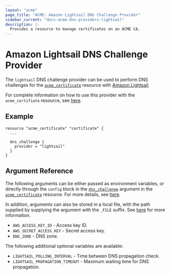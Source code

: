 ```yaml
---
layout: "acme"
page_title: "ACME: Amazon Lightsail DNS Challenge Provider"
sidebar_current: "docs-acme-dns-providers-lightsail"
description: |-
  Provides a resource to manage certificates on an ACME CA.
---
```


# Amazon Lightsail DNS Challenge Provider

The `lightsail` DNS challenge provider can be used to perform DNS challenges for
the [`acme_certificate`][resource-acme-certificate] resource with
[Amazon Lightsail][provider-service-page].

[resource-acme-certificate]: /docs/providers/acme/r/certificate.html
[provider-service-page]: https://aws.amazon.com/lightsail/

For complete information on how to use this provider with the `acme_certifiate`
resource, see [here][resource-acme-certificate-dns-challenges].

[resource-acme-certificate-dns-challenges]: /docs/providers/acme/r/certificate.html#using-dns-challenges

## Example

```hcl
resource "acme_certificate" "certificate" {
  ...

  dns_challenge {
    provider = "lightsail"
  }
}
```

## Argument Reference

The following arguments can be either passed as environment variables, or
directly through the `config` block in the
[`dns_challenge`][resource-acme-certificate-dns-challenge-arg] argument in the
[`acme_certificate`][resource-acme-certificate] resource. For more details, see
[here][resource-acme-certificate-dns-challenges].

[resource-acme-certificate-dns-challenge-arg]: /docs/providers/acme/r/certificate.html#dns_challenge

In addition, arguments can also be stored in a local file, with the path
supplied by supplying the argument with the `_FILE` suffix. See
[here][acme-certificate-file-arg-example] for more information.

[acme-certificate-file-arg-example]: /docs/providers/acme/r/certificate.html#using-variable-files-for-provider-arguments

* `AWS_ACCESS_KEY_ID` - Access key ID.
* `AWS_SECRET_ACCESS_KEY` - Secret access key.
* `DNS_ZONE` - DNS zone.

The following additional optional variables are available:

* `LIGHTSAIL_POLLING_INTERVAL` - Time between DNS propagation check.
* `LIGHTSAIL_PROPAGATION_TIMEOUT` - Maximum waiting time for DNS propagation.


